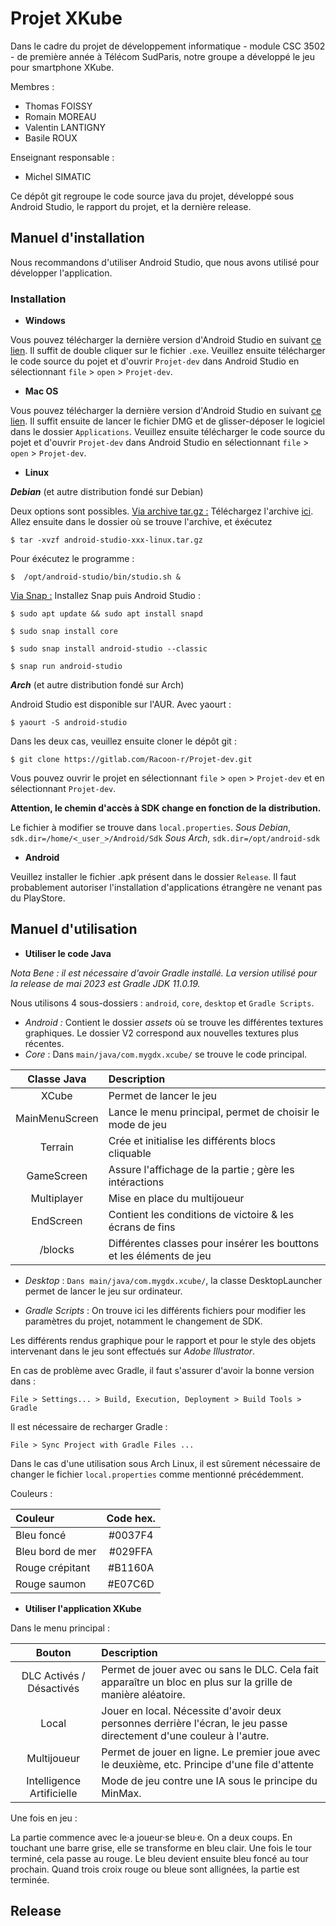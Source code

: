# Projet XKube

Dans le cadre du projet de développement informatique - module CSC 3502 - de première année à Télécom SudParis, notre groupe a développé le jeu pour smartphone XKube.

Membres :

- Thomas FOISSY
- Romain MOREAU
- Valentin LANTIGNY
- Basile ROUX

Enseignant responsable :

- Michel SIMATIC

Ce dépôt git regroupe le code source java du projet, développé sous Android Studio, le rapport du projet, et la dernière release.

## Manuel d'installation

Nous recommandons d'utiliser Android Studio, que nous avons utilisé pour développer l'application. 

### Installation

* __Windows__

Vous pouvez télécharger la dernière version d'Android Studio en suivant [ce lien](https://developer.android.com/studio). Il suffit de double cliquer sur le fichier `.exe`. 
Veuillez ensuite télécharger le code source du pojet et d'ouvrir `Projet-dev` dans Android Studio en sélectionnant `file` > `open` > `Projet-dev`.

* __Mac OS__

Vous pouvez télécharger la dernière version d'Android Studio en suivant [ce lien](https://developer.android.com/studio). Il suffit ensuite de lancer le fichier DMG et de glisser-déposer le logiciel dans le dossier `Applications`. Veuillez ensuite télécharger le code source du pojet et d'ouvrir `Projet-dev` dans Android Studio en sélectionnant `file` > `open` > `Projet-dev`.

- __Linux__

**_Debian_** (et autre distribution fondé sur Debian)

Deux options sont possibles.
<ins>Via archive tar.gz :</ins> Téléchargez l'archive [ici]([https://developer.android.com/studio#downloads](https://developer.android.com/studio#downloads)). Allez ensuite dans le dossier où se trouve l'archive, et éxécutez

`$ tar -xvzf android-studio-xxx-linux.tar.gz`

Pour éxécutez le programme :

`$  /opt/android-studio/bin/studio.sh &`

<ins>Via Snap :</ins> Installez Snap puis Android Studio :

`$ sudo apt update && sudo apt install snapd`

`$ sudo snap install core` 

`$ sudo snap install android-studio --classic`

`$ snap run android-studio`

**_Arch_** (et autre distribution fondé sur Arch)

Android Studio est disponible sur l'AUR. 
Avec yaourt :

`$ yaourt -S android-studio`

 
Dans les deux cas, veuillez ensuite cloner le dépôt git :

`$ git clone https://gitlab.com/Racoon-r/Projet-dev.git`

Vous pouvez ouvrir le projet en sélectionnant `file` > `open` > `Projet-dev` et en sélectionnant `Projet-dev`.

**Attention, le chemin d'accès à SDK change en fonction de la distribution.**

Le fichier à modifier se trouve dans `local.properties`.
_Sous Debian_, `sdk.dir=/home/<_user_>/Android/Sdk`
_Sous Arch_,  `sdk.dir=/opt/android-sdk`


- __Android__

Veuillez installer le fichier .apk présent dans le dossier `Release`.
Il faut probablement autoriser l'installation d'applications étrangère ne venant pas du PlayStore.

## Manuel d'utilisation

- **Utiliser le code Java**

_Nota Bene : il est nécessaire d'avoir Gradle installé. La version utilisé pour la release de mai 2023 est Gradle JDK 11.0.19._

Nous utilisons 4 sous-dossiers : `android`, `core`, `desktop` et `Gradle Scripts`.

- _Android :_ Contient le dossier _assets_ où se trouve les différentes textures graphiques. Le dossier V2 correspond aux nouvelles textures plus récentes.
- _Core_ : Dans `main/java/com.mygdx.xcube/` se trouve le code principal.

| Classe Java  | Description |
| :----------: | :----------|
|XCube				 |Permet de lancer le jeu|
|MainMenuScreen|Lance le menu principal, permet de choisir le mode de jeu|
|Terrain			 |Crée et initialise les différents blocs cliquable|
|GameScreen		 |Assure l'affichage de la partie ; gère les intéractions|
|Multiplayer	 |Mise en place du multijoueur|
|EndScreen		 |Contient les conditions de victoire & les écrans de fins|
|/blocks			 |Différentes classes pour insérer les bouttons et les éléments de jeu|

- _Desktop_ : `Dans main/java/com.mygdx.xcube/`, la classe DesktopLauncher permet de lancer le jeu sur ordinateur.

- _Gradle Scripts_ : On trouve ici les différents fichiers pour modifier les paramètres du projet, notamment le changement de SDK.

Les différents rendus graphique pour le rapport et pour le style des objets intervenant dans le jeu sont effectués sur _Adobe Illustrator_.

En cas de problème avec Gradle, il faut s'assurer d'avoir la bonne version dans :

`File > Settings... > Build, Execution, Deployment > Build Tools > Gradle`

Il est nécessaire de recharger Gradle :

`File > Sync Project with Gradle Files ...`

Dans le cas d'une utilisation sous Arch Linux, il est sûrement nécessaire de changer le fichier `local.properties` comme mentionné précédemment. 

Couleurs :

|Couleur | Code hex. |
|:-----|:-----:|
|Bleu foncé|#0037F4|
|Bleu bord de mer|#029FFA|
|Rouge crépitant|#B1160A|
|Rouge saumon|#E07C6D|

- **Utiliser l'application XKube**

Dans le menu principal : 

| Bouton | Description |
| :---------:|:--------|
|DLC Activés / Désactivés | Permet de jouer avec ou sans le DLC. Cela fait apparaître un bloc en plus sur la grille de manière aléatoire.|
|Local | Jouer en local. Nécessite d'avoir deux personnes derrière l'écran, le jeu passe directement d'une couleur à l'autre.| 
|Multijoueur|Permet de jouer en ligne. Le premier joue avec le deuxième, etc. Principe d'une file d'attente|
|Intelligence Artificielle|Mode de jeu contre une IA sous le principe du MinMax.|

Une fois en jeu :

La partie commence avec le·a joueur·se bleu·e. On a deux coups. En touchant une barre grise, elle se transforme en bleu clair. Une fois le tour terminé, cela passe au rouge. Le bleu devient ensuite bleu foncé au tour prochain. Quand trois croix rouge ou bleue sont allignées, la partie est terminée. 

## Release
